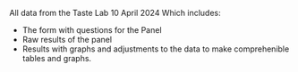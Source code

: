 All data from the Taste Lab 10 April 2024
Which includes:
- The form with questions for the Panel
- Raw results of the panel
- Results with graphs and adjustments to the data to make comprehenible tables and graphs.
